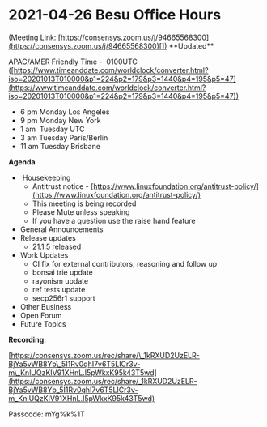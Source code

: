# 2021-04-26 Besu Office Hours

(Meeting Link: ⁨[https://consensys.zoom.us/j/94665568300](https://consensys.zoom.us/j/94665568300)[⁩]) \*\*Updated\*\*

APAC/AMER Friendly Time -  0100UTC ([https://www.timeanddate.com/worldclock/converter.html?iso=20201013T010000&p1=224&p2=179&p3=1440&p4=195&p5=47](https://www.timeanddate.com/worldclock/converter.html?iso=20201013T010000&p1=224&p2=179&p3=1440&p4=195&p5=47))

- 6 pm Monday Los Angeles
- 9 pm Monday New York
- 1 am  Tuesday UTC
- 3 am Tuesday Paris/Berlin
- 11 am Tuesday Brisbane

**Agenda**

-  Housekeeping
  - Antitrust notice - [https://www.linuxfoundation.org/antitrust-policy/](https://www.linuxfoundation.org/antitrust-policy/)
  - This meeting is being recorded
  - Please Mute unless speaking
  - If you have a question use the raise hand feature
- General Announcements
- Release updates
  - 21.1.5 released
- Work Updates
  - CI fix for external contributors, reasoning and follow up
  - bonsai trie update
  - rayonism update
  - ref tests update
  - secp256r1 support 
- Other Business
- Open Forum
- Future Topics

  

**Recording:** 

[https://consensys.zoom.us/rec/share/\_1kRXUD2UzELR-BjYa5vWB8Yb\_5I1Rv0qhI7v6T5LICr3v-m\_KnlUQzKIV91XHnL.I5pWkxK95k43T5wd](https://consensys.zoom.us/rec/share/_1kRXUD2UzELR-BjYa5vWB8Yb_5I1Rv0qhI7v6T5LICr3v-m_KnlUQzKIV91XHnL.I5pWkxK95k43T5wd)

Passcode: mYg%k%1T